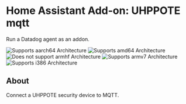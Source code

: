 # Home Assistant Add-on: UHPPOTE mqtt

Run a Datadog agent as an addon.

![Supports aarch64 Architecture][aarch64-shield] ![Supports amd64 Architecture][amd64-shield] ![Does not support armhf Architecture][armhf-shield] ![Supports armv7 Architecture][armv7-shield] ![Supports i386 Architecture][i386-shield]

## About

Connect a UHPPOTE security device to MQTT.

[aarch64-shield]: https://img.shields.io/badge/aarch64-yes-green.svg
[amd64-shield]: https://img.shields.io/badge/amd64-yes-green.svg
[armhf-shield]: https://img.shields.io/badge/armhf-no-red.svg
[armv7-shield]: https://img.shields.io/badge/armv7-yes-green.svg
[i386-shield]: https://img.shields.io/badge/i386-yes-green.svg
